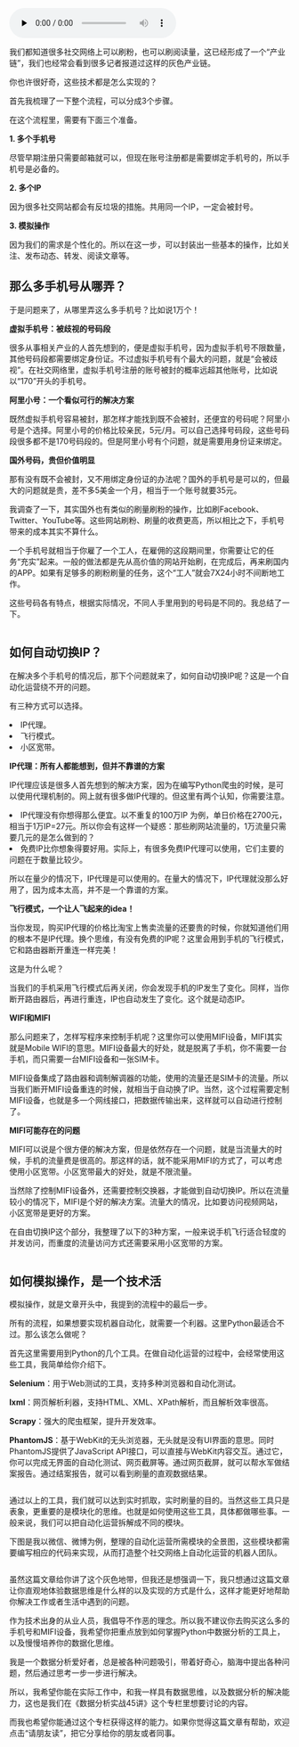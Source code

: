 <audio id="audio" title="加餐丨在社交网络上刷粉刷量，技术上是如何实现的？" controls="" preload="none"><source id="mp3" src="https://static001.geekbang.org/resource/audio/e1/4f/e1700b15db147dd17e02dcbb399fa74f.mp3"></audio>

我们都知道很多社交网络上可以刷粉，也可以刷阅读量，这已经形成了一个“产业链”，我们也经常会看到很多记者报道过这样的灰色产业链。

你也许很好奇，这些技术都是怎么实现的？

首先我梳理了一下整个流程，可以分成3个步骤。

<img src="https://static001.geekbang.org/resource/image/53/08/53b4ab2c38f684cb1550f75d2dd89b08.jpg" alt=""><br>
在这个流程里，需要有下面三个准备。

**1. 多个手机号**

尽管早期注册只需要邮箱就可以，但现在账号注册都是需要绑定手机号的，所以手机号是必备的。

**2. 多个IP**

因为很多社交网站都会有反垃圾的措施。共用同一个IP，一定会被封号。

**3. 模拟操作**

因为我们的需求是个性化的。所以在这一步，可以封装出一些基本的操作，比如关注、发布动态、转发、阅读文章等。

## 那么多手机号从哪弄？

于是问题来了，从哪里弄这么多手机号？比如说1万个！

**虚拟手机号：被歧视的号码段**

很多从事相关产业的人首先想到的，便是虚拟手机号，因为虚拟手机号不限数量，其他号码段都需要绑定身份证。不过虚拟手机号有个最大的问题，就是“会被歧视”。在社交网络里，虚拟手机号注册的账号被封的概率远超其他账号，比如说以“170”开头的手机号。

**阿里小号：一个看似可行的解决方案**

既然虚拟手机号容易被封，那怎样才能找到既不会被封，还便宜的号码呢？阿里小号是个选择。阿里小号的价格比较亲民，5元/月。可以自己选择号码段，这些号码段很多都不是170号码段的。但是阿里小号有个问题，就是需要用身份证来绑定。

**国外号码，贵但价值明显**

那有没有既不会被封，又不用绑定身份证的办法呢？国外的手机号是可以的，但最大的问题就是贵，差不多5美金一个月，相当于一个账号就要35元。

我调查了一下，其实国外也有类似的刷量刷粉的操作，比如刷Facebook、Twitter、YouTube等。这些网站刷粉、刷量的收费更高，所以相比之下，手机号带来的成本其实不算什么。

一个手机号就相当于你雇了一个工人，在雇佣的这段期间里，你需要让它的任务“充实”起来。一般的做法都是先从高价值的网站开始刷，在完成后，再来刷国内的APP。如果有足够多的刷粉刷量的任务，这个“工人”就会7X24小时不间断地工作。

这些号码各有特点，根据实际情况，不同人手里用到的号码是不同的。我总结了一下。

<img src="https://static001.geekbang.org/resource/image/3c/01/3c11f84acd2e49ab9ec906d919149001.jpg" alt="">

## 如何自动切换IP？

在解决多个手机号的情况后，那下个问题就来了，如何自动切换IP呢？这是一个自动化运营绕不开的问题。

有三种方式可以选择。

<li>
IP代理。
</li>
<li>
飞行模式。
</li>
<li>
小区宽带。
</li>

**IP代理：所有人都能想到，但并不靠谱的方案**

IP代理应该是很多人首先想到的解决方案，因为在编写Python爬虫的时候，是可以使用代理机制的。网上就有很多做IP代理的。但这里有两个认知，你需要注意。

<li>
IP代理没有你想得那么便宜。以不重复的100万IP 为例，单日价格在2700元，相当于1万IP=27元。所以你会有这样一个疑惑：那些刷网站流量的，1万流量只需要几元的是怎么做到的？
</li>
<li>
免费IP比你想象得要好用。实际上，有很多免费IP代理可以使用，它们主要的问题在于数量比较少。
</li>

所以在量少的情况下，IP代理是可以使用的。在量大的情况下，IP代理就没那么好用了，因为成本太高，并不是一个靠谱的方案。

**飞行模式，一个让人飞起来的idea！**

当你发现，购买IP代理的价格比淘宝上售卖流量的还要贵的时候，你就知道他们用的根本不是IP代理。换个思维，有没有免费的IP呢？这里会用到手机的飞行模式，它和路由器断开重连一样完美！

这是为什么呢？

当我们的手机采用飞行模式后再关闭，你会发现手机的IP发生了变化。同样，当你断开路由器后，再进行重连，IP也自动发生了变化。这个就是动态IP。

**WIFI和MIFI**

那么问题来了，怎样写程序来控制手机呢？这里你可以使用MIFI设备，MIFI其实就是Mobile WIFI的意思。MIFI设备最大的好处，就是脱离了手机，你不需要一台手机，而只需要一台MIFI设备和一张SIM卡。

MIFI设备集成了路由器和调制解调器的功能，使用的流量还是SIM卡的流量。所以当我们断开MIFI设备重连的时候，就相当于自动换了IP。当然，这个过程需要定制MIFI设备，也就是多一个网线接口，把数据传输出来，这样就可以自动进行控制了。

**MIFI可能存在的问题**

MIFI可以说是个很方便的解决方案，但是依然存在一个问题，就是当流量大的时候，手机的流量费是很高的。那这样的话，就不能采用MIFI的方式了，可以考虑使用小区宽带。小区宽带最大的好处，就是不限流量。

当然除了控制MIFI设备外，还需要控制交换器，才能做到自动切换IP。所以在流量较小的情况下，MIFI是个好的解决方案。流量大的情况，比如要访问视频网站，小区宽带是更好的方案。

在自由切换IP这个部分，我整理了以下的3种方案，一般来说手机飞行适合轻度的并发访问，而重度的流量访问方式还需要采用小区宽带的方案。

<img src="https://static001.geekbang.org/resource/image/4d/c3/4d2bfea6ed27986abdad60d5f6f507c3.jpg" alt="">

## 如何模拟操作，是一个技术活

模拟操作，就是文章开头中，我提到的流程中的最后一步。

所有的流程，如果想要实现机器自动化，就需要一个利器。这里Python最适合不过。那么该怎么做呢？

首先这里需要用到Python的几个工具。在做自动化运营的过程中，会经常使用这些工具，我简单给你介绍下。

**Selenium**：用于Web测试的工具，支持多种浏览器和自动化测试。

**lxml**：网页解析利器，支持HTML、XML、XPath解析，而且解析效率很高。

**Scrapy**：强大的爬虫框架，提升开发效率。

**PhantomJS**：基于WebKit的无头浏览器，无头就是没有UI界面的意思。同时PhantomJS提供了JavaScript API接口，可以直接与WebKit内容交互。通过它，你可以完成无界面的自动化测试、网页截屏等。通过网页截屏，就可以帮水军做结案报告。通过结案报告，就可以看到刷量的直观数据结果。

<img src="https://static001.geekbang.org/resource/image/bf/7f/bf13d87259a86139a1dac9e9946d477f.jpg" alt="">

通过以上的工具，我们就可以达到实时抓取，实时刷量的目的。当然这些工具只是表象，更重要的是模块化的思维。也就是如何使用这些工具，具体都做哪些事。一般来说，我们可以把自动化运营拆解成不同的模块。

下图是我以微信、微博为例，整理的自动化运营所需模块的全景图，这些模块都需要编写相应的代码来实现，从而打造整个社交网络上自动化运营的机器人团队。

<img src="https://static001.geekbang.org/resource/image/55/f1/550a8b3472305a44c9e067db869726f1.jpg" alt="">

虽然这篇文章给你讲了这个灰色地带，但我还是想强调一下，我只想通过这篇文章让你直观地体验数据思维是什么样的以及实现的方式是什么，这样才能更好地帮助你解决工作或者生活中遇到的问题。

作为技术出身的从业人员，我倡导不作恶的理念。所以我不建议你去购买这么多的手机号和MIFI设备，我希望你把重点放到如何掌握Python中数据分析的工具上，以及慢慢培养你的数据化思维。

我是一个数据分析爱好者，总是被各种问题吸引，带着好奇心，脑海中提出各种问题，然后通过思考一步一步进行解决。

所以，我希望你能在实际工作中，和我一样具有数据思维，以及数据分析的解决能力，这也是我们在《数据分析实战45讲》这个专栏里想要讨论的内容。

而我也希望你能通过这个专栏获得这样的能力。如果你觉得这篇文章有帮助，欢迎点击“请朋友读”，把它分享给你的朋友或者同事。
